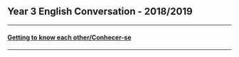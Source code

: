 ## Year 3 English Conversation - 2018/2019

***

#### [Getting to know each other/Conhecer-se](https://tangerina-pt.github.io/English/GTKEO_C_18_19)

***

